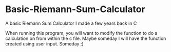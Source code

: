 # Basic-Riemann-Sum-Calculator
A basic Riemann Sum Calculator I made a few years back in C

When running this program, you will want to modify the function to do a calculation on from within the c file.
Maybe someday I will have the function created using user input. Someday ;)
